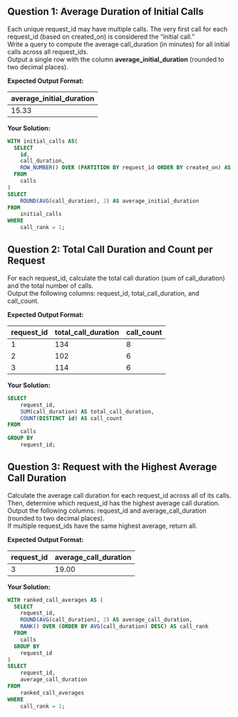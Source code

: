 ## Question 1: Average Duration of Initial Calls
Each unique request_id may have multiple calls. The very first call for each request_id (based on created_on) is considered the “initial call.”  
Write a query to compute the average call_duration (in minutes) for all initial calls across all request_ids.  
Output a single row with the column **average_initial_duration** (rounded to two decimal places).

**Expected Output Format:**

| average_initial_duration |
|--------------------------|
| 15.33                    |

**Your Solution:**
```sql
WITH initial_calls AS(
  SELECT
    id,
    call_duration,
    ROW_NUMBER() OVER (PARTITION BY request_id ORDER BY created_on) AS call_rank
  FROM
  	calls
)
SELECT
	ROUND(AVG(call_duration), 2) AS average_initial_duration
FROM
	initial_calls
WHERE
	call_rank = 1;
```

## Question 2: Total Call Duration and Count per Request
For each request_id, calculate the total call duration (sum of call_duration) and the total number of calls.  
Output the following columns: request_id, total_call_duration, and call_count.

**Expected Output Format:**

| request_id | total_call_duration | call_count |
|------------|---------------------|------------|
| 1          | 134                 | 8          |
| 2          | 102                 | 6          |
| 3          | 114                 | 6          |

**Your Solution:**
```sql
SELECT
	request_id,
    SUM(call_duration) AS total_call_duration,
    COUNT(DISTINCT id) AS call_count
FROM
	calls
GROUP BY
	request_id;
```

## Question 3: Request with the Highest Average Call Duration
Calculate the average call duration for each request_id across all of its calls. Then, determine which request_id has the highest average call duration.  
Output the following columns: request_id and average_call_duration (rounded to two decimal places).  
If multiple request_ids have the same highest average, return all.

**Expected Output Format:**

| request_id | average_call_duration |
|------------|-----------------------|
| 3          | 19.00                 |

**Your Solution:**
```sql
WITH ranked_call_averages AS (
  SELECT
  	request_id,
  	ROUND(AVG(call_duration), 2) AS average_call_duration,
  	RANK() OVER (ORDER BY AVG(call_duration) DESC) AS call_rank
  FROM
  	calls
  GROUP BY
  	request_id
)
SELECT
	request_id,
    average_call_duration
FROM
	ranked_call_averages
WHERE
	call_rank = 1;
```
